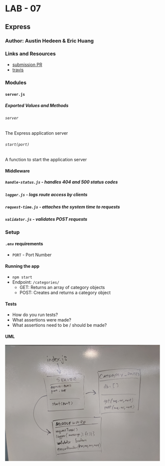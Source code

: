 # LAB - 07

## Express

### Author: Austin Hedeen & Eric Huang

### Links and Resources
* [submission PR](https://github.com/austinhedeen-401-advanced-javascript/lab-07/pull/1)
* [travis](https://travis-ci.org/austinhedeen-401-advanced-javascript/lab-07/builds/574714527)

### Modules
#### `server.js`
##### Exported Values and Methods

###### `server`
The Express application server

###### `start(port)`
A function to start the application server

#### Middleware
##### `handle-status.js` - handles 404 and 500 status codes
##### `logger.js` - logs route access by clients
##### `request-time.js` - attaches the system time to requests
##### `validator.js` - validates POST requests

### Setup
#### `.env` requirements
* `PORT` - Port Number

#### Running the app
* `npm start`
* Endpoint: `/categories/`
  * GET: Returns an array of category objects
  * POST: Creates and returns a category object
  
#### Tests
* How do you run tests?
* What assertions were made?
* What assertions need to be / should be made?

#### UML
![Process/Flow Diagram](assets/diagram-07.jpg)

